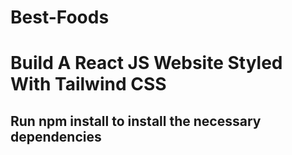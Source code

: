 # Best-Foods

# Build A React JS Website Styled With Tailwind CSS

## Run npm install to install the necessary dependencies

